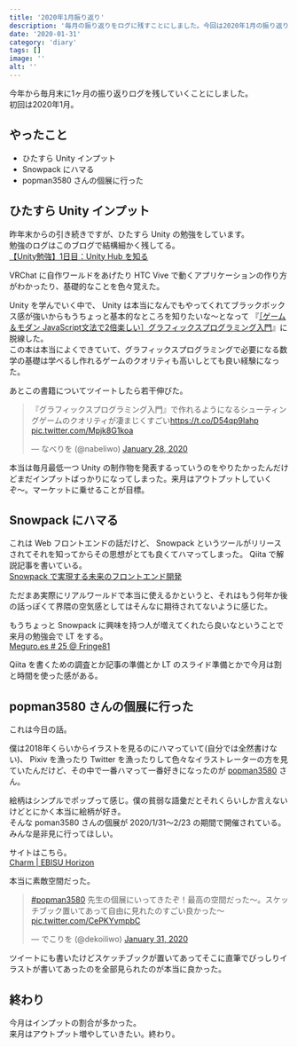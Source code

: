 ```yaml
---
title: '2020年1月振り返り'
description: '毎月の振り返りをログに残すことにしました。今回は2020年1月の振り返り。'
date: '2020-01-31'
category: 'diary'
tags: []
image: ''
alt: ''
---
```


今年から毎月末に1ヶ月の振り返りログを残していくことにしました。  
初回は2020年1月。

## やったこと

- ひたすら Unity インプット
- Snowpack にハマる
- popman3580 さんの個展に行った

## ひたすら Unity インプット

昨年末からの引き続きですが、ひたすら Unity の勉強をしています。  
勉強のログはこのブログで結構細かく残してる。  
[【Unity勉強】1日目：Unity Hub を知る](https://blog.nabeliwo.com/2019/12/unity-study-01/)

VRChat に自作ワールドをあげたり HTC Vive で動くアプリケーションの作り方がわかったり、基礎的なことを色々覚えた。

Unity を学んでいく中で、 Unity は本当になんでもやってくれてブラックボックス感が強いからもうちょっと基本的なところを知りたいな〜となって 『[［ゲーム＆モダン JavaScript文法で2倍楽しい］グラフィックスプログラミング入門](https://gihyo.jp/book/2020/978-4-297-11085-7)』に脱線した。  
この本は本当によくできていて、グラフィックスプログラミングで必要になる数学の基礎は学べるし作れるゲームのクオリティも高いしとても良い経験になった。

あとこの書籍についてツイートしたら若干伸びた。

<blockquote class="twitter-tweet"><p lang="ja" dir="ltr">『グラフィックスプログラミング入門』で作れるようになるシューティングゲームのクオリティが凄まじくすごい<a href="https://t.co/D54qp9Iahp">https://t.co/D54qp9Iahp</a> <a href="https://t.co/Mpjk8G1koa">pic.twitter.com/Mpjk8G1koa</a></p>&mdash; なべりを (@nabeliwo) <a href="https://twitter.com/nabeliwo/status/1222143313936961537?ref_src=twsrc%5Etfw">January 28, 2020</a></blockquote> <script async src="https://platform.twitter.com/widgets.js" charset="utf-8"></script>

本当は毎月最低一つ Unity の制作物を発表するっていうのをやりたかったんだけどまだインプットばっかりになってしまった。来月はアウトプットしていくぞ〜。マーケットに乗せることが目標。

## Snowpack にハマる

これは Web フロントエンドの話だけど、 Snowpack というツールがリリースされてそれを知ってからその思想がとても良くてハマってしまった。 Qiita で解説記事を書いている。  
[Snowpack で実現する未来のフロントエンド開発](https://qiita.com/nabeliwo/items/67cc7f2c67c905eddbc7)

ただまあ実際にリアルワールドで本当に使えるかというと、それはもう何年か後の話っぽくて界隈の空気感としてはそんなに期待されてないように感じた。

もうちょっと Snowpack に興味を持つ人が増えてくれたら良いなということで来月の勉強会で LT をする。  
[Meguro.es # 25 @ Fringe81](https://meguroes.connpass.com/event/159506/)

Qiita を書くための調査とか記事の準備とか LT のスライド準備とかで今月は割と時間を使った感がある。

## popman3580 さんの個展に行った

これは今日の話。

僕は2018年くらいからイラストを見るのにハマっていて(自分では全然書けない)、 Pixiv を漁ったり Twitter を漁ったりして色々なイラストレーターの方を見ていたんだけど、その中で一番ハマって一番好きになったのが [popman3580](https://twitter.com/popman3580) さん。

絵柄はシンプルでポップって感じ。僕の貧弱な語彙だとそれくらいしか言えないけどとにかく本当に絵柄が好き。  
そんな poman3580 さんの個展が 2020/1/31〜2/23 の期間で開催されている。  
みんな是非見に行ってほしい。

サイトはこちら。  
[Charm | EBISU Horizon](https://www.ebisu-horizon.com/charm)

本当に素敵空間だった。

<blockquote class="twitter-tweet"><p lang="ja" dir="ltr"><a href="https://twitter.com/hashtag/popman3580?src=hash&amp;ref_src=twsrc%5Etfw">#popman3580</a> 先生の個展にいってきたぞ！最高の空間だった〜。スケッチブック置いてあって自由に見れたのすごい良かった〜 <a href="https://t.co/CePKYvmpbC">pic.twitter.com/CePKYvmpbC</a></p>&mdash; でこりを (@dekoiliwo) <a href="https://twitter.com/dekoiliwo/status/1223247018153218049?ref_src=twsrc%5Etfw">January 31, 2020</a></blockquote> <script async src="https://platform.twitter.com/widgets.js" charset="utf-8"></script>

ツイートにも書いたけどスケッチブックが置いてあってそこに直筆でびっしりイラストが書いてあったのを全部見られたのが本当に良かった。

## 終わり

今月はインプットの割合が多かった。  
来月はアウトプット増やしていきたい。終わり。
